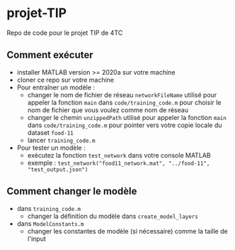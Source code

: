 # projet-TIP
Repo de code pour le projet TIP de 4TC

## Comment exécuter

- installer MATLAB version >= 2020a sur votre machine
- cloner ce repo sur votre machine
- Pour entraîner un modèle :
    - changer le nom de fichier de réseau `networkFileName` utilisé pour appeler la fonction `main` dans `code/training_code.m` pour choisir le nom de fichier que vous voulez comme nom de réseau
    - changer le chemin `unzippedPath` utilisé pour appeler la fonction `main` dans `code/training_code.m` pour pointer vers votre copie locale du dataset `food-11`
    - lancer `training_code.m`
- Pour tester un modèle :
    - exécutez la fonction `test_network` dans votre console MATLAB
    - exemple : `test_network("food11_network.mat", "../food-11", "test_output.json")`

## Comment changer le modèle

- dans `training_code.m`
    - changer la définition du modèle dans `create_model_layers`
- dans `ModelConstants.m`
    - changer les constantes de modèle (si nécessaire) comme la taille de l'input